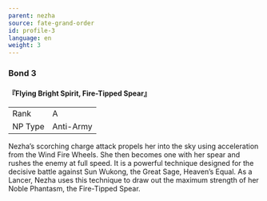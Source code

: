 ```yaml
---
parent: nezha
source: fate-grand-order
id: profile-3
language: en
weight: 3
---
```


### Bond 3

#### 『Flying Bright Spirit, Fire-Tipped Spear』

<table>
  <tr><td>Rank</td><td>A </td></tr>
  <tr><td>NP Type</td><td>Anti-Army</td></tr>
</table>

Nezha’s scorching charge attack propels her into the sky using acceleration from the Wind Fire Wheels. She then becomes one with her spear and rushes the enemy at full speed.
It is a powerful technique designed for the decisive battle against Sun Wukong, the Great Sage, Heaven’s Equal. As a Lancer, Nezha uses this technique to draw out the maximum strength of her Noble Phantasm, the Fire-Tipped Spear.
